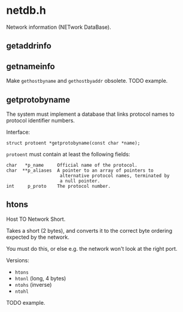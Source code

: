 # netdb.h

Network information (NETwork DataBase).

## getaddrinfo

## getnameinfo

Make `gethostbyname` and `gethostbyaddr` obsolete. TODO example.

## getprotobyname

The system must implement a database that links protocol names to protocol identifier numbers.

Interface:

    struct protoent *getprotobyname(const char *name);

`protoent` must contain at least the following fields:

    char   *p_name     Official name of the protocol.
    char  **p_aliases  A pointer to an array of pointers to
                        alternative protocol names, terminated by
                        a null pointer.
    int     p_proto    The protocol number.

## htons

Host TO Network Short.

Takes a short (2 bytes), and converts it to the correct byte ordering expected by the network.

You must do this, or else e.g. the network won't look at the right port.

Versions:

- `htons`
- `htonl` (long, 4 bytes)
- `ntohs` (inverse)
- `ntohl`

TODO example.
